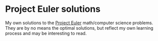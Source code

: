 # Project Euler solutions
My own solutions to the [Project Euler](https://projecteuler.net/) math/computer science problems. They are by no means the optimal solutions, but reflect my own learning process and may be interesting to read.
